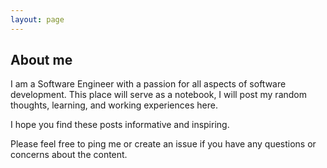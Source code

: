 ```yaml
---
layout: page
---
```

## About me
I am a Software Engineer with a passion for all aspects of software development.
This place will serve as a notebook, I will post my random thoughts, learning, and working experiences here. 

I hope you find these posts informative and inspiring.

Please feel free to ping me or create an issue if you have any questions or concerns about the content.

